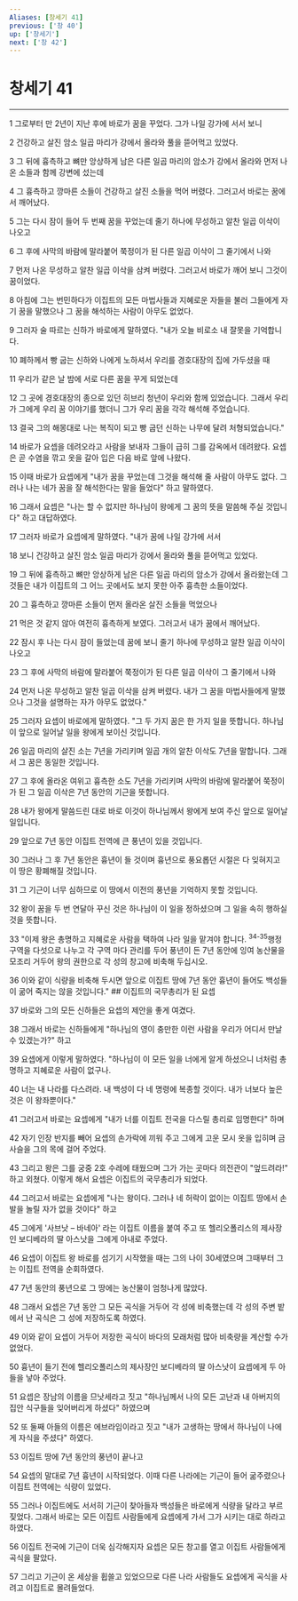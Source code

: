 ```yaml
---
Aliases: [창세기 41]
previous: ['창 40']
up: ['창세기']
next: ['창 42']
---
```

# 창세기 41

***


1 그로부터 만 2년이 지난 후에 바로가 꿈을 꾸었다. 그가 나일 강가에 서서 보니 

2 건강하고 살진 암소 일곱 마리가 강에서 올라와 풀을 뜯어먹고 있었다. 

3 그 뒤에 흉측하고 뼈만 앙상하게 남은 다른 일곱 마리의 암소가 강에서 올라와 먼저 나온 소들과 함께 강변에 섰는데 

4 그 흉측하고 깡마른 소들이 건강하고 살진 소들을 먹어 버렸다. 그러고서 바로는 꿈에서 깨어났다. 

5 그는 다시 잠이 들어 두 번째 꿈을 꾸었는데 줄기 하나에 무성하고 알찬 일곱 이삭이 나오고 

6 그 후에 사막의 바람에 말라붙어 쭉정이가 된 다른 일곱 이삭이 그 줄기에서 나와 

7 먼저 나온 무성하고 알찬 일곱 이삭을 삼켜 버렸다. 그러고서 바로가 깨어 보니 그것이 꿈이었다. 

8 아침에 그는 번민하다가 이집트의 모든 마법사들과 지혜로운 자들을 불러 그들에게 자기 꿈을 말했으나 그 꿈을 해석하는 사람이 아무도 없었다. 

9 그러자 술 따르는 신하가 바로에게 말하였다. "내가 오늘 비로소 내 잘못을 기억합니다. 

10 폐하께서 빵 굽는 신하와 나에게 노하셔서 우리를 경호대장의 집에 가두셨을 때 

11 우리가 같은 날 밤에 서로 다른 꿈을 꾸게 되었는데 

12 그 곳에 경호대장의 종으로 있던 히브리 청년이 우리와 함께 있었습니다. 그래서 우리가 그에게 우리 꿈 이야기를 했더니 그가 우리 꿈을 각각 해석해 주었습니다. 

13 결국 그의 해몽대로 나는 복직이 되고 빵 굽던 신하는 나무에 달려 처형되었습니다." 

14 바로가 요셉을 데려오라고 사람을 보내자 그들이 급히 그를 감옥에서 데려왔다. 요셉은 곧 수염을 깎고 옷을 갈아 입은 다음 바로 앞에 나왔다. 

15 이때 바로가 요셉에게 "내가 꿈을 꾸었는데 그것을 해석해 줄 사람이 아무도 없다. 그러나 나는 네가 꿈을 잘 해석한다는 말을 들었다" 하고 말하였다. 

16 그래서 요셉은 "나는 할 수 없지만 하나님이 왕에게 그 꿈의 뜻을 말씀해 주실 것입니다" 하고 대답하였다. 

17 그러자 바로가 요셉에게 말하였다. "내가 꿈에 나일 강가에 서서 

18 보니 건강하고 살진 암소 일곱 마리가 강에서 올라와 풀을 뜯어먹고 있었다. 

19 그 뒤에 흉측하고 뼈만 앙상하게 남은 다른 일곱 마리의 암소가 강에서 올라왔는데 그것들은 내가 이집트의 그 어느 곳에서도 보지 못한 아주 흉측한 소들이었다. 

20 그 흉측하고 깡마른 소들이 먼저 올라온 살진 소들을 먹었으나 

21 먹은 것 같지 않아 여전히 흉측하게 보였다. 그러고서 내가 꿈에서 깨어났다. 

22 잠시 후 나는 다시 잠이 들었는데 꿈에 보니 줄기 하나에 무성하고 알찬 일곱 이삭이 나오고 

23 그 후에 사막의 바람에 말라붙어 쭉정이가 된 다른 일곱 이삭이 그 줄기에서 나와 

24 먼저 나온 무성하고 알찬 일곱 이삭을 삼켜 버렸다. 내가 그 꿈을 마법사들에게 말했으나 그것을 설명하는 자가 아무도 없었다." 

25 그러자 요셉이 바로에게 말하였다. "그 두 가지 꿈은 한 가지 일을 뜻합니다. 하나님이 앞으로 일어날 일을 왕에게 보이신 것입니다. 

26 일곱 마리의 살진 소는 7년을 가리키며 일곱 개의 알찬 이삭도 7년을 말합니다. 그래서 그 꿈은 동일한 것입니다. 

27 그 후에 올라온 여위고 흉측한 소도 7년을 가리키며 사막의 바람에 말라붙어 쭉정이가 된 그 일곱 이삭은 7년 동안의 기근을 뜻합니다. 

28 내가 왕에게 말씀드린 대로 바로 이것이 하나님께서 왕에게 보여 주신 앞으로 일어날 일입니다. 

29 앞으로 7년 동안 이집트 전역에 큰 풍년이 있을 것입니다. 

30 그러나 그 후 7년 동안은 흉년이 들 것이며 흉년으로 풍요롭던 시절은 다 잊혀지고 이 땅은 황폐해질 것입니다. 

31 그 기근이 너무 심하므로 이 땅에서 이전의 풍년을 기억하지 못할 것입니다. 

32 왕이 꿈을 두 번 연달아 꾸신 것은 하나님이 이 일을 정하셨으며 그 일을 속히 행하실 것을 뜻합니다. 

33 "이제 왕은 총명하고 지혜로운 사람을 택하여 나라 일을 맡겨야 합니다. <sup class="versenum">34-35</sup>행정 구역을 다섯으로 나누고 각 구역 마다 관리를 두어 풍년이 든 7년 동안에 잉여 농산물을 모조리 거두어 왕의 권한으로 각 성의 창고에 비축해 두십시오. 

36 이와 같이 식량을 비축해 두시면 앞으로 이집트 땅에 7년 동안 흉년이 들어도 백성들이 굶어 죽지는 않을 것입니다." ## 이집트의 국무총리가 된 요셉 

37 바로와 그의 모든 신하들은 요셉의 제안을 좋게 여겼다. 

38 그래서 바로는 신하들에게 "하나님의 영이 충만한 이런 사람을 우리가 어디서 만날 수 있겠는가?" 하고 

39 요셉에게 이렇게 말하였다. "하나님이 이 모든 일을 너에게 알게 하셨으니 너처럼 총명하고 지혜로운 사람이 없구나. 

40 너는 내 나라를 다스려라. 내 백성이 다 네 명령에 복종할 것이다. 내가 너보다 높은 것은 이 왕좌뿐이다." 

41 그러고서 바로는 요셉에게 "내가 너를 이집트 전국을 다스릴 총리로 임명한다" 하며 

42 자기 인장 반지를 빼어 요셉의 손가락에 끼워 주고 그에게 고운 모시 옷을 입히며 금사슬을 그의 목에 걸어 주었다. 

43 그리고 왕은 그를 궁중 2호 수레에 태웠으며 그가 가는 곳마다 의전관이 "엎드려라!" 하고 외쳤다. 이렇게 해서 요셉은 이집트의 국무총리가 되었다. 

44 그러고서 바로는 요셉에게 "나는 왕이다. 그러나 네 허락이 없이는 이집트 땅에서 손발을 놀릴 자가 없을 것이다" 하고 

45 그에게 '사브낫 – 바네아' 라는 이집트 이름을 붙여 주고 또 헬리오폴리스의 제사장인 보디베라의 딸 아스낫을 그에게 아내로 주었다. 

46 요셉이 이집트 왕 바로를 섬기기 시작했을 때는 그의 나이 30세였으며 그때부터 그는 이집트 전역을 순회하였다. 

47 7년 동안의 풍년으로 그 땅에는 농산물이 엄청나게 많았다. 

48 그래서 요셉은 7년 동안 그 모든 곡식을 거두어 각 성에 비축했는데 각 성의 주변 밭에서 난 곡식은 그 성에 저장하도록 하였다. 

49 이와 같이 요셉이 거두어 저장한 곡식이 바다의 모래처럼 많아 비축량을 계산할 수가 없었다. 

50 흉년이 들기 전에 헬리오폴리스의 제사장인 보디베라의 딸 아스낫이 요셉에게 두 아들을 낳아 주었다. 

51 요셉은 장남의 이름을 므낫세라고 짓고 "하나님께서 나의 모든 고난과 내 아버지의 집안 식구들을 잊어버리게 하셨다" 하였으며 

52 또 둘째 아들의 이름은 에브라임이라고 짓고 "내가 고생하는 땅에서 하나님이 나에게 자식을 주셨다" 하였다. 

53 이집트 땅에 7년 동안의 풍년이 끝나고 

54 요셉의 말대로 7년 흉년이 시작되었다. 이때 다른 나라에는 기근이 들어 굶주렸으나 이집트 전역에는 식량이 있었다. 

55 그러나 이집트에도 서서히 기근이 찾아들자 백성들은 바로에게 식량을 달라고 부르짖었다. 그래서 바로는 모든 이집트 사람들에게 요셉에게 가서 그가 시키는 대로 하라고 하였다. 

56 이집트 전국에 기근이 더욱 심각해지자 요셉은 모든 창고를 열고 이집트 사람들에게 곡식을 팔았다. 

57 그리고 기근이 온 세상을 휩쓸고 있었으므로 다른 나라 사람들도 요셉에게 곡식을 사려고 이집트로 몰려들었다.
